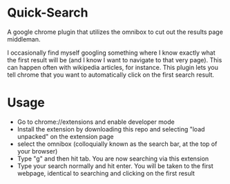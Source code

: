 # Quick-Search

A google chrome plugin that utilizes the omnibox to cut out the results page middleman.

I occasionally find myself googling something where I know exactly what the first result will be (and I know I want to navigate to that very page). This can happen often with wikipedia articles, for instance. This plugin lets you tell chrome that you want to automatically click on the first search result.


# Usage

* Go to chrome://extensions and enable developer mode
* Install the extension by downloading this repo and selecting "load unpacked" on the extension page
* select the omnibox (colloquially known as the search bar, at the top of your browser)
* Type "g" and then hit tab. You are now searching via this extension
* Type your search normally and hit enter. You will be taken to the first webpage, identical to searching and clicking on the first result
